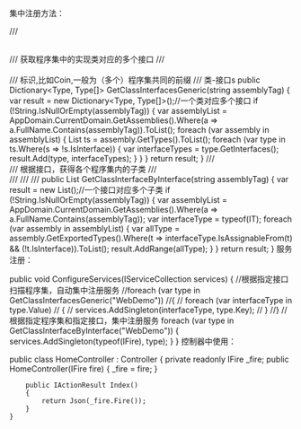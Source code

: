 集中注册方法：

/// <summary>  
/// 获取程序集中的实现类对应的多个接口
/// </summary>  
/// <param name="assemblyTag">标识,比如Coin,一般为（多个）程序集共同的前缀</param>
/// <returns>类-接口s</returns>
public Dictionary<Type, Type[]> GetClassInterfacesGeneric(string assemblyTag)
{
    var result = new Dictionary<Type, Type[]>();//一个类对应多个接口
    if (!String.IsNullOrEmpty(assemblyTag))
    {
        var assemblyList = AppDomain.CurrentDomain.GetAssemblies().Where(a => a.FullName.Contains(assemblyTag)).ToList();
        foreach (var assembly in assemblyList)
        {
            List<Type> ts = assembly.GetTypes().ToList();
            foreach (var type in ts.Where(s => !s.IsInterface))
            {
                var interfaceTypes = type.GetInterfaces();
                result.Add(type, interfaceTypes);
            }
        }
    }
    return result;
}
/// <summary>
/// 根据接口，获得各个程序集内的子类
/// </summary>
/// <typeparam name="IT"></typeparam>
/// <param name="assemblyTag"></param>
/// <returns></returns>
public List<Type> GetClassInterfaceByInterface<IT>(string assemblyTag)
{
    var result = new List<Type>();//一个接口对应多个子类
    if (!String.IsNullOrEmpty(assemblyTag))
    {
        var assemblyList = AppDomain.CurrentDomain.GetAssemblies().Where(a => a.FullName.Contains(assemblyTag));
        var interfaceType = typeof(IT);
        foreach (var assembly in assemblyList)
        {
            var allType = assembly.GetExportedTypes().Where(t => interfaceType.IsAssignableFrom(t) && (!t.IsInterface)).ToList();
            result.AddRange(allType);
        }
    }
    return result;
}
服务注册：

public void ConfigureServices(IServiceCollection services)
{
    //根据指定接口扫描程序集，自动集中注册服务
    //foreach (var type in GetClassInterfacesGeneric("WebDemo"))
    //{
    //    foreach (var interfaceType in type.Value)
    //    {
    //        services.AddSingleton(interfaceType, type.Key);
    //    }
    //}
    //根据指定程序集和指定接口，集中注册服务
    foreach (var type in GetClassInterfaceByInterface<IFire>("WebDemo"))
    {
        services.AddSingleton(typeof(IFire), type);
    }
}
控制器中使用：

   public class HomeController : Controller
    {
        private readonly IFire _fire;
        public HomeController(IFire fire)
        {
            _fire = fire;
        }

        public IActionResult Index()
        {
            return Json(_fire.Fire());
        }
    }
